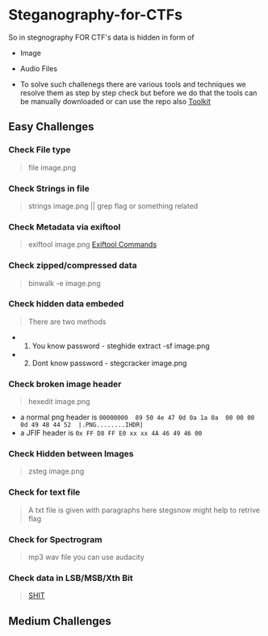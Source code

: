 # Steganography-for-CTFs

So in stegnography FOR CTF's data is hidden in form of 
- Image
- Audio Files

- To solve such challenegs there are various tools and techniques we resolve them as
step by step check but before we do that the tools can be manually downloaded or 
can use the repo also [Toolkit](https://github.com/DominicBreuker/stego-toolkit)

## Easy Challenges
### Check File type               
> file image.png
### Check Strings in file         
> strings image.png || grep flag or something related
### Check Metadata via exiftool   
> exiftool image.png  [Exiftool Commands](https://ninedegreesbelow.com/photography/exiftool-commands.html)
### Check zipped/compressed data  
> binwalk -e image.png  
### Check hidden data embeded     
> There are two methods
* 1) You know password - steghide extract -sf image.png 
* 2) Dont know password - stegcracker image.png
### Check broken image header     
> hexedit image.png  
* a normal png header is ```00000000  89 50 4e 47 0d 0a 1a 0a  00 00 00 0d 49 48 44 52  |.PNG........IHDR|```
* a JFIF header is       ``` 0x FF D8 FF E0 xx xx 4A 46 49 46 00 ```   

### Check Hidden between Images   
> zsteg image.png
### Check for text file           
> A txt file is given with paragraphs here stegsnow might help to retrive flag
### Check for Spectrogram         
> mp3 wav file you can use audacity
### Check data in LSB/MSB/Xth Bit 
> [SHIT](https://github.com/qll/shit) 

## Medium Challenges

